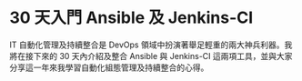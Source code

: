 # 30 天入門 Ansible 及 Jenkins-CI

IT 自動化管理及持續整合是 DevOps 領域中扮演著舉足輕重的兩大神兵利器。我將在接下來的 30 天內介紹及整合 Ansible 與 Jenkins-CI 這兩項工具，並與大家分享這一年來我學習自動化組態管理及持續整合的心得。
